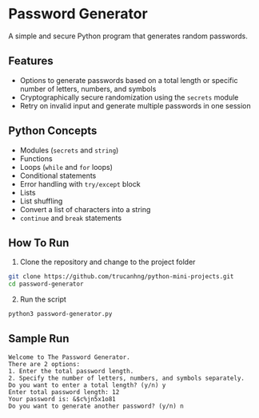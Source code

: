 # Password Generator

A simple and secure Python program that generates random passwords.

## Features

- Options to generate passwords based on a total length or specific number of letters, numbers, and symbols
- Cryptographically secure randomization using the `secrets` module
- Retry on invalid input and generate multiple passwords in one session

## Python Concepts

- Modules (`secrets` and `string`)
- Functions
- Loops (`while` and `for` loops)
- Conditional statements
- Error handling with `try/except` block
- Lists
- List shuffling
- Convert a list of characters into a string
- `continue` and `break` statements

## How To Run

1. Clone the repository and change to the project folder

```bash
git clone https://github.com/trucanhng/python-mini-projects.git
cd password-generator
```

2. Run the script

```bash
python3 password-generator.py
```

## Sample Run

```text
Welcome to The Password Generator.
There are 2 options:
1. Enter the total password length.
2. Specify the number of letters, numbers, and symbols separately.
Do you want to enter a total length? (y/n) y
Enter total password length: 12
Your password is: &$c%jn5x1o81
Do you want to generate another password? (y/n) n
```

